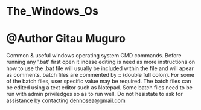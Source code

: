 # The_Windows_Os
# @Author Gitau Muguro
Common & useful windows operating system CMD commands.
Before running any '.bat' first open it incase editing is need as more instructions on how to use the .bat file  will usually be included within 
the file and will apear as comments. batch files are commented by :: (double full colon).
For some of the batch files, user specific value may be required.
The batch files can be edited using a text editor such as Notepad.
Some batch files need to be run with admin priviledges so as to run well.
Do not hesistate to ask for assistance by contacting dennosea@gmail.com
